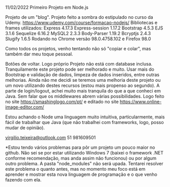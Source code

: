 11/02/2022 Primeiro Projeto em Node.js

Projeto de um "blog". 
Projeto feito a sombra do estipulado no curso da Udemy. https://www.udemy.com/course/formacao-nodejs/ Bibliotecas e frames utilizados:
Express 4.17.3
Express-session 1.17.2
Bootstrap 4.5.3
EJS 3.1.6
Sequelize 6.16.2
MySQL2 2.3.3
Body-Parser 1.19.2
Bcryptjs 2.4.3
Slugify 1.6.5
Rodando no Chrome versão 98.0.4758.102 e Firefox 98.0


Como todos os projetos, venho tentando não só "copiar e colar", mas também dar meu toque pessoal.

Botões de voltar.
Logo próprio
Projeto não está com database inclusa.
Tranquilamente este projeto pode ser melhorado e muito. Usar mais do Bootstrap e validação de dados, limpeza de dados inseridos, entre outras melhorias.
Ainda não me decidi se teremos uma melhoria deste projeto ou um novo utilizando destes recursos (estou mais propenso ao segundo).
A parte de login/logout, achei muito mais tranquila do que a que conheci em Java.
Sem falar que os middlewares abrem várias possibilidades.
Logo feito no site https://smashinglogo.com/pt/ e editado no site https://www.online-image-editor.com/

Estou achando o Node uma linguagem muito intuitiva, particularmente, mais fácil de trabalhar que Java (que não trabalhei com frameworks, logo, posso mudar de opinião).

virgilio.teixeira@outlook.com 51 981609501

*Estou tendo vários problemas para pôr um projeto um pouco maior no github. Não sei se por estar utilizando Windows 7 (baixei o framework .NET conforme recomendação, mas anda assim não funcionou) ou por algum outro problema. A pasta "node_modules" não será upada. Tentarei resolver este problema o quanto antes, mas no momento meu foco está em aprender e mostrar esta nova linguagem de programação e o que venho fazendo com ela.